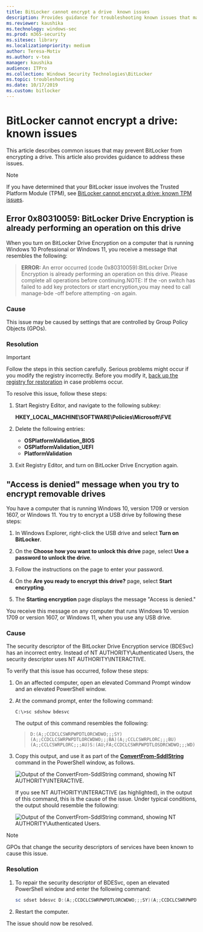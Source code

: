 ```yaml
---
title: BitLocker cannot encrypt a drive  known issues
description: Provides guidance for troubleshooting known issues that may prevent BitLocker Drive Encryption from encrypting a drive
ms.reviewer: kaushika
ms.technology: windows-sec
ms.prod: m365-security
ms.sitesec: library
ms.localizationpriority: medium
author: Teresa-Motiv
ms.author: v-tea
manager: kaushika
audience: ITPro
ms.collection: Windows Security Technologies\BitLocker
ms.topic: troubleshooting
ms.date: 10/17/2019
ms.custom: bitlocker
---
```


# BitLocker cannot encrypt a drive: known issues

This article describes common issues that may prevent BitLocker from encrypting a drive. This article also provides guidance to address these issues.

> [!NOTE]
> If you have determined that your BitLocker issue involves the Trusted Platform Module (TPM), see [BitLocker cannot encrypt a drive: known TPM issues](ts-bitlocker-cannot-encrypt-tpm-issues.md).

## Error 0x80310059: BitLocker Drive Encryption is already performing an operation on this drive

When you turn on BitLocker Drive Encryption on a computer that is running Windows 10 Professional or Windows 11, you receive a message that resembles the following:

> **ERROR:** An error occurred (code 0x80310059):BitLocker Drive Encryption is already performing an operation on this drive. Please complete all operations before continuing.NOTE: If the -on switch has failed to add key protectors or start encryption,you may need to call manage-bde -off before attempting -on again.

### Cause

This issue may be caused by settings that are controlled by Group Policy Objects (GPOs).

### Resolution

> [!IMPORTANT]
> Follow the steps in this section carefully. Serious problems might occur if you modify the registry incorrectly. Before you modify it, [back up the registry for restoration](https://support.microsoft.com/help/322756) in case problems occur.

To resolve this issue, follow these steps:

1. Start Registry Editor, and navigate to the following subkey:

   **HKEY\_LOCAL\_MACHINE\\SOFTWARE\\Policies\\Microsoft\\FVE**

1. Delete the following entries:
   - **OSPlatformValidation\_BIOS**
   - **OSPlatformValidation\_UEFI**
   - **PlatformValidation**

1. Exit Registry Editor, and turn on BitLocker Drive Encryption again.

## "Access is denied" message when you try to encrypt removable drives

You have a computer that is running Windows 10, version 1709 or version 1607, or Windows 11. You try to encrypt a USB drive by following these steps:

1. In Windows Explorer, right-click the USB drive and select **Turn on BitLocker**.

1. On the **Choose how you want to unlock this drive** page, select **Use a password to unlock the drive**.

1. Follow the instructions on the page to enter your password.

1. On the **Are you ready to encrypt this drive?** page, select **Start encrypting**.

1. The **Starting encryption** page displays the message "Access is denied."

You receive this message on any computer that runs Windows 10 version 1709 or version 1607, or Windows 11, when you use any USB drive.

### Cause

The security descriptor of the BitLocker Drive Encryption service (BDESvc) has an incorrect entry. Instead of NT AUTHORITY\Authenticated Users, the security descriptor uses NT AUTHORITY\INTERACTIVE.

To verify that this issue has occurred, follow these steps:

1. On an affected computer, open an elevated Command Prompt window and an elevated PowerShell window.

1. At the command prompt, enter the following command:

   ```console
   C:\>sc sdshow bdesvc
   ```

   The output of this command resembles the following:

   > `D:(A;;CCDCLCSWRPWPDTLORCWDWO;;;SY)(A;;CCDCLCSWRPWPDTLORCWDWO;;;BA)(A;;CCLCSWRPLORC;;;BU)(A;;CCLCSWRPLORC;;;AU)S:(AU;FA;CCDCLCSWRPWPDTLOSDRCWDWO;;;WD)`

1. Copy this output, and use it as part of the [**ConvertFrom-SddlString**](/powershell/module/microsoft.powershell.utility/convertfrom-sddlstring) command in the PowerShell window, as follows.

   ![Output of the ConvertFrom-SddlString command, showing NT AUTHORITY\\INTERACTIVE.](./images/ts-bitlocker-usb-sddl.png)

   If you see NT AUTHORITY\INTERACTIVE (as highlighted), in the output of this command, this is the cause of the issue. Under typical conditions, the output should resemble the following:

   ![Output of the ConvertFrom-SddlString command, showing NT AUTHORITY\\Authenticated Users.](./images/ts-bitlocker-usb-default-sddl.png)

> [!NOTE]
> GPOs that change the security descriptors of services have been known to cause this issue.

### Resolution

1. To repair the security descriptor of BDESvc, open an elevated PowerShell window and enter the following command:

   ```powershell
   sc sdset bdesvc D:(A;;CCDCLCSWRPWPDTLORCWDWO;;;SY)(A;;CCDCLCSWRPWPDTLORCWDWO;;;BA)(A;;CCLCSWRPLORC;;;BU)(A;;CCLCSWRPLORC;;;AU)S:(AU;FA;CCDCLCSWRPWPDTLOSDRCWDWO;;;WD)
   ```

1. Restart the computer.

The issue should now be resolved.